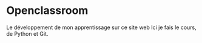 # Openclassroom
Le développement de mon apprentissage sur ce site web
Ici je fais le cours, de Python et Git.
